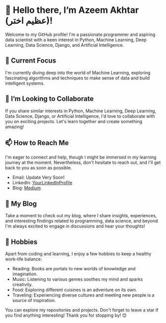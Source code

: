 # 👋 Hello there, I’m Azeem Akhtar (عظیم اختر)!

Welcome to my GitHub profile! I'm a passionate programmer and aspiring data scientist with a keen interest in Python, Machine Learning, Deep Learning, Data Science, Django, and Artificial Intelligence.

## 🔭 Current Focus

I'm currently diving deep into the world of Machine Learning, exploring fascinating algorithms and techniques to make sense of data and build intelligent systems.

## 🌱 I’m Looking to Collaborate

If you share similar interests in Python, Machine Learning, Deep Learning, Data Science, Django, or Artificial Intelligence, I'd love to collaborate with you on exciting projects. Let's learn together and create something amazing!

## 📫 How to Reach Me

I'm eager to connect and help, though I might be immersed in my learning journey at the moment. Nevertheless, don't hesitate to reach out, and I'll get back to you as soon as possible.

- Email: Update Very Soon!
- LinkedIn: [YourLinkedInProfile](https://www.linkedin.com/in/azeemprogrammer1/)
- Blog: [Medium](https://medium.com/@azeemprogrammer)

## 📝 My Blog

Take a moment to check out my blog, where I share insights, experiences, and interesting findings related to programming, data science, and beyond. I'm always excited to engage in discussions and hear your thoughts!

## 💆 Hobbies

Apart from coding and learning, I enjoy a few hobbies to keep a healthy work-life balance:

- Reading: Books are portals to new worlds of knowledge and imagination.
- Music: Listening to various genres soothes my mind and sparks creativity.
- Food: Exploring different cuisines is an adventure on its own.
- Traveling: Experiencing diverse cultures and meeting new people is a source of inspiration.

You can explore my repositories and projects. Don't forget to leave a star if you find anything interesting! Thank you for stopping by! 😊


<!---
azeemprogrammer/azeemprogrammer is a ✨ special ✨ repository because its `README.md` (this file) appears on your GitHub profile.
You can click the Preview link to take a look at your changes.
--->
